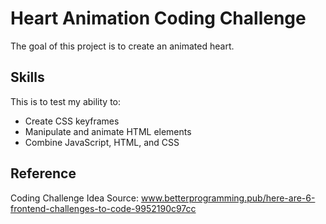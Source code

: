 # Heart Animation Coding Challenge

The goal of this project is to create an animated heart.

## Skills

This is to test my ability to:
* Create CSS keyframes
* Manipulate and animate HTML elements
* Combine JavaScript, HTML, and CSS

## Reference

Coding Challenge Idea Source:
www.betterprogramming.pub/here-are-6-frontend-challenges-to-code-9952190c97cc
